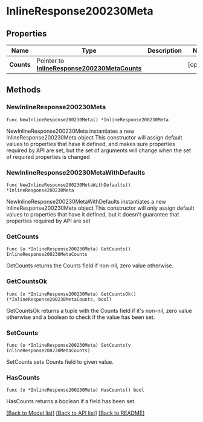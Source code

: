 # InlineResponse200230Meta

## Properties

Name | Type | Description | Notes
------------ | ------------- | ------------- | -------------
**Counts** | Pointer to [**InlineResponse200230MetaCounts**](InlineResponse200230MetaCounts.md) |  | [optional] 

## Methods

### NewInlineResponse200230Meta

`func NewInlineResponse200230Meta() *InlineResponse200230Meta`

NewInlineResponse200230Meta instantiates a new InlineResponse200230Meta object
This constructor will assign default values to properties that have it defined,
and makes sure properties required by API are set, but the set of arguments
will change when the set of required properties is changed

### NewInlineResponse200230MetaWithDefaults

`func NewInlineResponse200230MetaWithDefaults() *InlineResponse200230Meta`

NewInlineResponse200230MetaWithDefaults instantiates a new InlineResponse200230Meta object
This constructor will only assign default values to properties that have it defined,
but it doesn't guarantee that properties required by API are set

### GetCounts

`func (o *InlineResponse200230Meta) GetCounts() InlineResponse200230MetaCounts`

GetCounts returns the Counts field if non-nil, zero value otherwise.

### GetCountsOk

`func (o *InlineResponse200230Meta) GetCountsOk() (*InlineResponse200230MetaCounts, bool)`

GetCountsOk returns a tuple with the Counts field if it's non-nil, zero value otherwise
and a boolean to check if the value has been set.

### SetCounts

`func (o *InlineResponse200230Meta) SetCounts(v InlineResponse200230MetaCounts)`

SetCounts sets Counts field to given value.

### HasCounts

`func (o *InlineResponse200230Meta) HasCounts() bool`

HasCounts returns a boolean if a field has been set.


[[Back to Model list]](../README.md#documentation-for-models) [[Back to API list]](../README.md#documentation-for-api-endpoints) [[Back to README]](../README.md)


